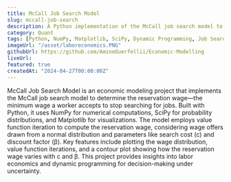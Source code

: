 ```yaml
---
title: McCall Job Search Model
slug: mccall-job-search
description: A Python implementation of the McCall job search model to compute the reservation wage using value function iteration, with visualizations of wage distributions and parameter impacts.
category: Quant
tags: [Python, NumPy, Matplotlib, SciPy, Dynamic Programming, Job Search Model,Labor Economics]
imageUrl: "/asset/laboreconomics.PNG"
githubUrl: https://github.com/AmineOuerfellii/Economic-Modelling
liveUrl: 
featured: true
createdAt: "2024-04-27T00:00:00Z"
---
```

McCall Job Search Model is an economic modeling project that implements the McCall job search model to determine the reservation wage—the minimum wage a worker accepts to stop searching for jobs. Built with Python, it uses NumPy for numerical computations, SciPy for probability distributions, and Matplotlib for visualizations. The model employs value function iteration to compute the reservation wage, considering wage offers drawn from a normal distribution and parameters like search cost (c) and discount factor (β).
Key features include plotting the wage distribution, value function iterations, and a contour plot showing how the reservation wage varies with c and β. This project provides insights into labor economics and dynamic programming for decision-making under uncertainty.

